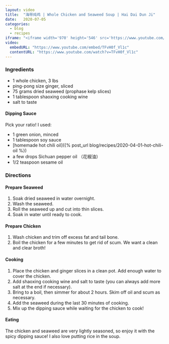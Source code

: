 ```yaml
---
layout: video
title:  "海带炖鸡 | Whole Chicken and Seaweed Soup | Hai Dai Dun Ji"
date:   2020-07-05
categories:
  - blog
  - recipes
iframe: "<iframe width='970' height='546' src='https://www.youtube.com/embed/TFvH0f_Vl1c' frameborder='0' allow='accelerometer; autoplay; encrypted-media; gyroscope; picture-in-picture' allowfullscreen></iframe>"
video:
  embedURL: "https://www.youtube.com/embed/TFvH0f_Vl1c"
  contentURL: "https://www.youtube.com/watch?v=TFvH0f_Vl1c"
---
```


### Ingredients

* 1 whole chicken, 3 lbs
* ping-pong size ginger, sliced
* 75 grams dried seaweed (prophase kelp slices)
* 1 tablespoon shaoxing cooking wine
* salt to taste

#### Dipping Sauce
Pick your ratio! I used:
* 1 green onion, minced
* 1 tablespoon soy sauce
* [homemade hot chili oil]({% post_url blog/recipes/2020-04-01-hot-chili-oil %})
* a few drops Sichuan pepper oil （花椒油）
* 1/2 teaspoon sesame oil

### Directions

#### Prepare Seaweed
1. Soak dried seaweed in water overnight.
2. Wash the seaweed.
3. Roll the seaweed up and cut into thin slices.
4. Soak in water until ready to cook.

#### Prepare Chicken
1. Wash chicken and trim off excess fat and tail bone.
2. Boil the chicken for a few minutes to get rid of scum. We want a clean and clear broth!

#### Cooking
1. Place the chicken and ginger slices in a clean pot. Add enough water to cover the chicken.
2. Add shaoxing cooking wine and salt to taste (you can always add more salt at the end if necessary).
3. Bring to a boil, then simmer for about 2 hours. Skim off oil and scum as necessary.
4. Add the seaweed during the last 30 minutes of cooking.
5. Mix up the dipping sauce while waiting for the chicken to cook!

#### Eating
The chicken and seaweed are very lightly seasoned, so enjoy it with the spicy dipping sauce! I also love putting rice in the soup.
